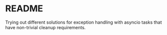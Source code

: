 # README

Trying out different solutions for exception handling with asyncio tasks that have non-trivial cleanup requirements.
